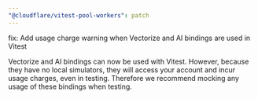 ```yaml
---
"@cloudflare/vitest-pool-workers": patch
---
```


fix: Add usage charge warning when Vectorize and AI bindings are used in Vitest

Vectorize and AI bindings can now be used with Vitest. However, because they have no local simulators, they will access your account and incur usage charges, even in testing. Therefore we recommend mocking any usage of these bindings when testing.
